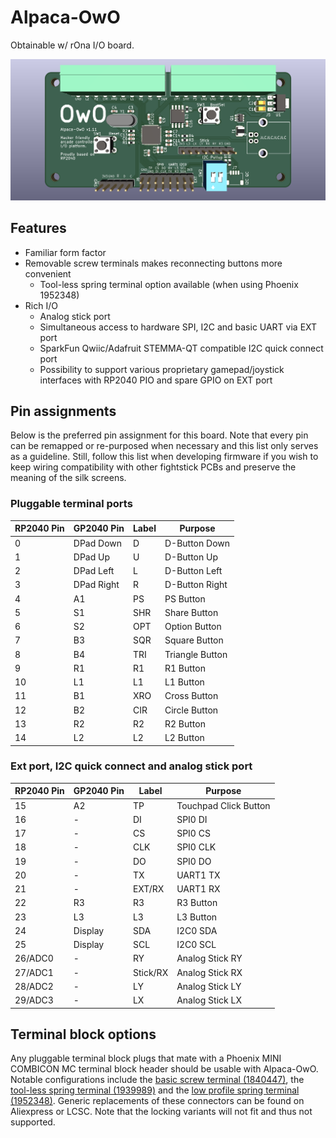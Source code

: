 # Alpaca-OwO

Obtainable w/ rOna I/O board.

![Alpaca-OwO-front](./assets/Alpaca-OwO-front.webp)

## Features

- Familiar form factor
- Removable screw terminals makes reconnecting buttons more convenient
  - Tool-less spring terminal option available (when using Phoenix 1952348)
- Rich I/O
  - Analog stick port
  - Simultaneous access to hardware SPI, I2C and basic UART via EXT port
  - SparkFun Qwiic/Adafruit STEMMA-QT compatible I2C quick connect port
  - Possibility to support various proprietary gamepad/joystick interfaces with RP2040 PIO and spare GPIO on EXT port

## Pin assignments

Below is the preferred pin assignment for this board. Note that every pin can be remapped or re-purposed when necessary and this list only serves as a guideline. Still, follow this list when developing firmware if you wish to keep wiring compatibility with other fightstick PCBs and preserve the meaning of the silk screens.

### Pluggable terminal ports

| RP2040 Pin | GP2040 Pin | Label | Purpose |
| ---------- | ---------- | ----- | ------- |
| 0 | DPad Down | D | D-Button Down |
| 1 | DPad Up | U | D-Button Up |
| 2 | DPad Left | L | D-Button Left |
| 3 | DPad Right | R | D-Button Right |
| 4 | A1 | PS | PS Button |
| 5 | S1 | SHR | Share Button |
| 6 | S2 | OPT | Option Button |
| 7 | B3 | SQR | Square Button |
| 8 | B4 | TRI | Triangle Button |
| 9 | R1 | R1 |R1 Button |
| 10 | L1 | L1 | L1 Button |
| 11 | B1 | XRO | Cross Button |
| 12 | B2 | CIR | Circle Button |
| 13 | R2 | R2 | R2 Button |
| 14 | L2 | L2 | L2 Button |

### Ext port, I2C quick connect and analog stick port

| RP2040 Pin | GP2040 Pin | Label | Purpose |
| ---------- | ---------- | ----- | ------- |
| 15 | A2 | TP | Touchpad Click Button |
| 16 | - | DI | SPI0 DI |
| 17 | - | CS | SPI0 CS |
| 18 | - | CLK | SPI0 CLK |
| 19 | - | DO | SPI0 DO |
| 20 | - | TX | UART1 TX |
| 21 | - | EXT/RX | UART1 RX |
| 22 | R3 | R3 | R3 Button |
| 23 | L3 | L3 | L3 Button |
| 24 | Display | SDA | I2C0 SDA |
| 25 | Display | SCL | I2C0 SCL |
| 26/ADC0 | - | RY | Analog Stick RY |
| 27/ADC1 | - | Stick/RX | Analog Stick RX |
| 28/ADC2 | - | LY | Analog Stick LY |
| 29/ADC3 | - | LX | Analog Stick LX |

## Terminal block options

Any pluggable terminal block plugs that mate with a Phoenix MINI COMBICON MC terminal block header should be usable with Alpaca-OwO. Notable configurations include the [basic screw terminal (1840447)](https://www.phoenixcontact.com/en-us/products/pcb-plug-mc-1510-st-35-1840447), the [tool-less spring terminal (1939989)](https://www.phoenixcontact.com/en-us/products/pcb-plug-fk-mcp-1510-st-35-1939989) and the [low profile spring terminal (1952348)](https://www.phoenixcontact.com/en-us/products/pcb-plug-fmc-1510-st-35-1952348). Generic replacements of these connectors can be found on Aliexpress or LCSC. Note that the locking variants will not fit and thus not supported.
